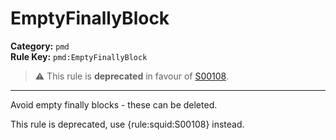 
# EmptyFinallyBlock
**Category:** `pmd`<br/>
**Rule Key:** `pmd:EmptyFinallyBlock`<br/>
> :warning: This rule is **deprecated** in favour of [S00108](https://rules.sonarsource.com/java/RSPEC-00108).

-----

<p>
  Avoid empty finally blocks - these can be deleted.
</p>

<p>
  This rule is deprecated, use {rule:squid:S00108} instead.
</p>

